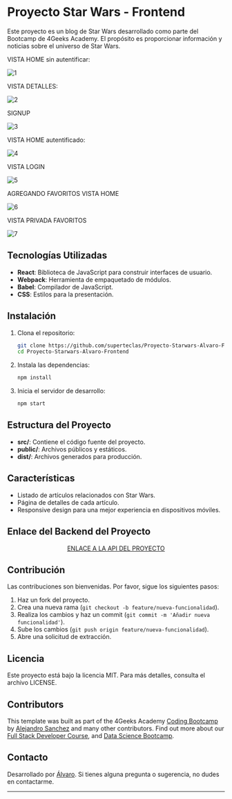 
# Proyecto Star Wars - Frontend

Este proyecto es un blog de Star Wars desarrollado como parte del Bootcamp de 4Geeks Academy. El propósito es proporcionar información y noticias sobre el universo de Star Wars.

VISTA HOME sin autentificar:

![1](https://github.com/superteclas/Proyecto-Starwars-Alvaro-Frontend/assets/147168257/18da6f2f-7f5c-4702-8f99-db84efbdf5a7)

VISTA DETALLES:

![2](https://github.com/superteclas/Proyecto-Starwars-Alvaro-Frontend/assets/147168257/9d5c17e6-b9d8-4ea4-acd2-af2f01f36260)

SIGNUP

![3](https://github.com/superteclas/Proyecto-Starwars-Alvaro-Frontend/assets/147168257/595918f1-6e6b-4ed0-875e-54edd8880a91)

VISTA HOME autentificado:

![4](https://github.com/superteclas/Proyecto-Starwars-Alvaro-Frontend/assets/147168257/49b145fc-e496-4941-b6f7-72ef5d85fe7c)

VISTA LOGIN

![5](https://github.com/superteclas/Proyecto-Starwars-Alvaro-Frontend/assets/147168257/2c35e93a-3fa9-49d1-b8fc-353f3bfdef1d)

AGREGANDO FAVORITOS VISTA HOME

![6](https://github.com/superteclas/Proyecto-Starwars-Alvaro-Frontend/assets/147168257/d674fd0c-cd8b-475c-9329-b05d7e63aec1)

VISTA PRIVADA FAVORITOS

![7](https://github.com/superteclas/Proyecto-Starwars-Alvaro-Frontend/assets/147168257/a086c828-ad37-4014-92ad-9dd8b594a113)



## Tecnologías Utilizadas
- **React**: Biblioteca de JavaScript para construir interfaces de usuario.
- **Webpack**: Herramienta de empaquetado de módulos.
- **Babel**: Compilador de JavaScript.
- **CSS**: Estilos para la presentación.

## Instalación

1. Clona el repositorio:
   ```bash
   git clone https://github.com/superteclas/Proyecto-Starwars-Alvaro-Frontend.git
   cd Proyecto-Starwars-Alvaro-Frontend
   ```

2. Instala las dependencias:
   ```bash
   npm install
   ```

3. Inicia el servidor de desarrollo:
   ```bash
   npm start
   ```

## Estructura del Proyecto
- **src/**: Contiene el código fuente del proyecto.
- **public/**: Archivos públicos y estáticos.
- **dist/**: Archivos generados para producción.

## Características
- Listado de artículos relacionados con Star Wars.
- Página de detalles de cada artículo.
- Responsive design para una mejor experiencia en dispositivos móviles.

## Enlace del Backend del Proyecto

<p align="center">
<a href="https://github.com/superteclas/Proyecto-Api-Star-Wars-Rest">ENLACE A LA API DEL PROYECTO</a>
</p>

## Contribución
Las contribuciones son bienvenidas. Por favor, sigue los siguientes pasos:
1. Haz un fork del proyecto.
2. Crea una nueva rama (`git checkout -b feature/nueva-funcionalidad`).
3. Realiza los cambios y haz un commit (`git commit -m 'Añadir nueva funcionalidad'`).
4. Sube los cambios (`git push origin feature/nueva-funcionalidad`).
5. Abre una solicitud de extracción.

## Licencia
Este proyecto está bajo la licencia MIT. Para más detalles, consulta el archivo LICENSE.

## Contributors

This template was built as part of the 4Geeks Academy [Coding Bootcamp](https://4geeksacademy.com/us/coding-bootcamp) by [Alejandro Sanchez](https://twitter.com/alesanchezr) and many other contributors. Find out more about our [Full Stack Developer Course](https://4geeksacademy.com/us/coding-bootcamps/part-time-full-stack-developer), and [Data Science Bootcamp](https://4geeksacademy.com/us/coding-bootcamps/datascience-machine-learning).

## Contacto
Desarrollado por [Álvaro](https://github.com/superteclas). Si tienes alguna pregunta o sugerencia, no dudes en contactarme.

---
